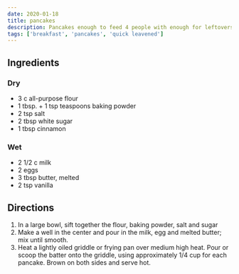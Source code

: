 ```yaml
---
date: 2020-01-18
title: pancakes
description: Pancakes enough to feed 4 people with enough for leftovers
tags: ['breakfast', 'pancakes', 'quick leavened']
---
```


## Ingredients

### Dry

- 3 c all-purpose flour
- 1 tbsp. + 1 tsp teaspoons baking powder
- 2 tsp salt
- 2 tbsp white sugar
- 1 tbsp cinnamon

### Wet

- 2 1/2 c milk
- 2 eggs
- 3 tbsp butter, melted
- 2 tsp vanilla

## Directions

1. In a large bowl, sift together the flour, baking powder, salt and sugar
2. Make a well in the center and pour in the milk, egg and melted butter; mix until smooth.
3. Heat a lightly oiled griddle or frying pan over medium high heat. Pour or scoop the batter onto the griddle, using approximately 1/4 cup for each pancake. Brown on both sides and serve hot.
